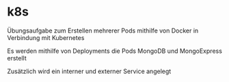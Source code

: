 # k8s
Übungsaufgabe zum Erstellen mehrerer Pods mithilfe von Docker in Verbindung mit Kubernetes

Es werden mithilfe von Deployments die Pods MongoDB und MongoExpress erstellt

Zusätzlich wird ein interner und externer Service angelegt

